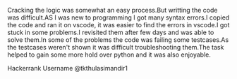 Cracking the logic was somewhat an easy process.But writting the code was difficult.AS I was new to programming I got many syntax errors.I copied the code and ran it on vscode, it was easier to find the errors in vscode.I got stuck in some problems.I revisited them after few days and was able to solve them.In some of the problems the code was failing some testcases.As the testcases weren't shown it was difficult troubleshooting them.The task helped to gain some more hold over python and it was also enjoyable.

Hackerrank Username
@tkthulasimandir1
